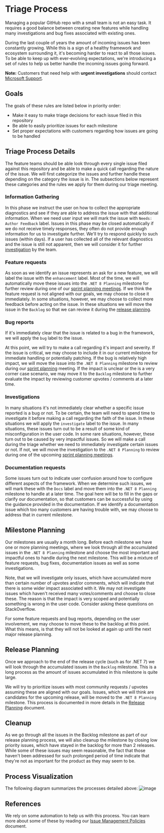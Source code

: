 # Triage Process

Managing a popular GitHub repo with a small team is not an easy task. It requires a good balance between creating new features while handling many investigations and bug fixes associated with existing ones.

During the last couple of years the amount of incoming issues has been constantly growing. While this is a sign of a healthy framework and ecosystem surrounding it, it's becoming harder to react to all those issues.
To be able to keep up with ever-evolving expectations, we're introducing a set of rules to help us better handle the incoming issues going forward.

**Note:** Customers that need help with **urgent investigations** should contact [Microsoft Support](https://dotnet.microsoft.com/platform/support).

## Goals

The goals of these rules are listed below in priority order:

- Make it easy to make triage decisions for each issue filed in this repository
- Be able to easily prioritize issues for each milestone
- Set proper expectations with customers regarding how issues are going to be handled

## Triage Process Details

The feature teams should be able look through every single issue filed against this repository and be able to make a quick call regarding the nature of the issue.
We will first categorize the issues and further handle these depending on the category the issue is in. The subsections below represent these categories and the rules we apply for them during our triage meeting.

### Information Gathering

In this phase we instruct the user on how to collect the appropriate diagnostics and see if they are able to address the issue with that additional information.  When we need user input we will mark the issue with `Needs: Author Feedback` label. Issues in this phase may be closed automatically if we do not receive timely responses, they often do not provide enough information for us to investigate further.
We'll try to respond quickly to such issues (within days). If a user has collected all of the relevant diagnostics and the issue is still not apparent, then we will consider it for further [investigation](#investigations) by the team.

### Feature requests

As soon as we identify an issue represents an ask for a new feature, we will label the issue with the `enhancement` label.
Most of the time, we will automatically move these issues into the `.NET 8 Planning` milestone for further review during one of our [sprint planning meetings](#milestone-planning).
If we think the feature request is not aligned with our goals, we may choose to close it immediately.
In some situations, however, we may choose to collect more feedback before acting on the issue. In these situations we will move the issue in the `Backlog` so that we can review it during the [release planning](#release-planning).

### Bug reports

If it's immediately clear that the issue is related to a bug in the framework, we will apply the `bug` label to the issue.

At this point, we will try to make a call regarding it's impact and severity. If the issue is critical, we may choose to include it in our current milestone for immediate handling or potentially patching.
If the bug is relatively high impact, we will move the issue into the `.NET 8 Planning` milestone to review during our [sprint planning](#milestone-planning) meeting.
If the impact is unclear or the is a very corner case scenario, we may move it to the `Backlog` milestone to further evaluate the impact by reviewing customer upvotes / comments at a later time.

### Investigations

In many situations it's not immediately clear whether a specific issue reported is a bug or not. To be certain, the team will need to spend time to investigate it before making a call regarding the faith of the issue. In these situations we will apply the `investigate` label to the issue.
In many situations, these issues turn out to be a result of some kind of misconfiguration in the user code.
In some rare situations, however, these turn out to be caused by very impactful issues. So we will make a call during the triage whether we need to immediately investigate certain issues or not.
If not, we will move the investigation to the `.NET 8 Planning` to review during one of the upcoming [sprint planning meetings](#milestone-planning).

### Documentation requests

Some issues turn out to indicate user confusion around how to configure different aspects of the framework.
When we determine such issues, we will mark these with the `Docs` label and move them into the `.NET 8 Planning` milestone to handle at a later time. The goal here will be to fill in the gaps or clarify our documentation, so that customers can be successful by using the guidance provided in the documentation.
If we identify a documentation issue which too many customers are having trouble with, we may choose to address that in current milestone.

## Milestone Planning

Our milestones are usually a month long.
Before each milestone we have one or more planning meetings, where we look through all the accumulated issues in the `.NET 8 Planning` milestone and choose the most important and impactful ones to handle during the next milestone. This will be a mixture of feature requests, bug fixes, documentation issues as well as some investigations.

Note, that we will investigate only issues, which have accumulated more than certain number of upvotes and/or comments, which will indicate that there is some wider impact associated with it.
We may not investigate issues which haven't received many votes/comments and choose to close these. The reason is that the impact is very scoped and potentially something is wrong in the user code. Consider asking these questions on StackOverflow.

For some feature requests and bug reports, depending on the user involvement, we may choose to move these to the backlog at this point. What this means, is that they will not be looked at again up until the next major release planning.

## Release Planning

Once we approach to the end of the release cycle (such as for .NET 7) we will look through the accumulated issues in the `Backlog` milestone. This is a long process as the amount of issues accumulated in this milestone is quite large.

We will try to prioritize issues with most community requests / upvotes assuming these are aligned with our goals.
Issues, which we will think are candidates for the upcoming release, will be moved to the `.NET 8 Planning` milestone. This process is documented in more details in the [Release Planning](https://github.com/dotnet/aspnetcore/blob/main/docs/ReleasePlanning.md) document.

## Cleanup
As we go through all the issues in the Backlog milestone as part of our release planning process, we will also cleanup the milestone by closing low priority issues, which have stayed in the backlog for more than 2 releases. While some of these issues may seem reasonable, the fact that those haven't been addressed for such prolonged period of time indicate that they're not as important for the product as they may seem to be.

## Process Visualization

The following diagram summarizes the processes detailed above:
![image](https://user-images.githubusercontent.com/34246760/142244350-bd3484e2-fdee-450d-ac94-e0d192aa962a.png)

## References

We rely on some automation to help us with this process. You can learn more about some of these by reading our [Issue Management Policies](https://github.com/dotnet/aspnetcore/blob/main/docs/IssueManagementPolicies.md) document.
